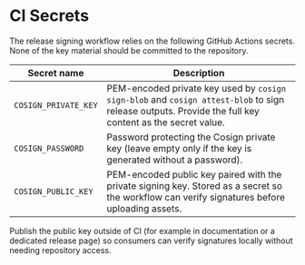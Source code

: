 # CI Secrets

The release signing workflow relies on the following GitHub Actions secrets. None of the key
material should be committed to the repository.

| Secret name | Description |
| ----------- | ----------- |
| `COSIGN_PRIVATE_KEY` | PEM-encoded private key used by `cosign sign-blob` and `cosign attest-blob` to sign release outputs. Provide the full key content as the secret value. |
| `COSIGN_PASSWORD` | Password protecting the Cosign private key (leave empty only if the key is generated without a password). |
| `COSIGN_PUBLIC_KEY` | PEM-encoded public key paired with the private signing key. Stored as a secret so the workflow can verify signatures before uploading assets. |

Publish the public key outside of CI (for example in documentation or a dedicated release
page) so consumers can verify signatures locally without needing repository access.
